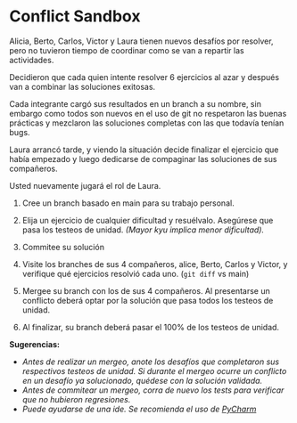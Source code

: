 # Conflict Sandbox

Alicia, Berto, Carlos, Victor y Laura tienen nuevos desafíos por resolver,
pero no tuvieron tiempo de coordinar como se van a repartir las actividades.

Decidieron que cada quien intente resolver 6 ejercicios al azar y después van a combinar
las soluciones exitosas.

Cada integrante cargó sus resultados en un branch a su nombre, sin embargo como todos son nuevos
en el uso de git no respetaron las buenas prácticas y mezclaron las soluciones completas con
las que todavía tenían bugs.

Laura arrancó tarde, y viendo la situación decide finalizar el ejercicio que había empezado
y luego dedicarse de compaginar las soluciones de sus compañeros.

Usted nuevamente jugará el rol de Laura.

1) Cree un branch basado en main para su trabajo personal.

2) Elija un ejercicio de cualquier dificultad y resuélvalo. Asegúrese que pasa los testeos de unidad.
*(Mayor kyu implica menor dificultad).*
   
3) Commitee su solución

4) Visite los branches de sus 4 compañeros, alice, Berto, Carlos y Victor, y verifique qué ejercicios resolvió cada uno.
   (`git diff` vs main)

6) Mergee su branch con los de sus 4 compañeros. Al presentarse un conflicto deberá optar
por la solución que pasa todos los testeos de unidad.

7) Al finalizar, su branch deberá pasar el 100% de los testeos de unidad.

**Sugerencias:**
* *Antes de realizar un mergeo, anote los desafíos que completaron sus respectivos testeos de unidad.
Si durante el mergeo ocurre un conflicto en un desafío ya solucionado, quédese con la solución validada.*
* *Antes de commitear un mergeo, corra de nuevo los tests para verificar que no hubieron regresiones.*
* *Puede ayudarse de una ide. Se recomienda el uso de [PyCharm](https://snapcraft.io/pycharm-community)*